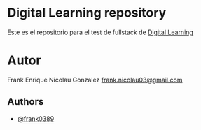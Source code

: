 # Digital Learning repository
Este es el repositorio para el test de fullstack de [Digital Learning](https://www.dl.cl/)

# Autor
Frank Enrique Nicolau Gonzalez
frank.nicolau03@gmail.com

## Authors

- [@frank0389](https://github.com/frank0389)

